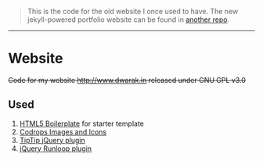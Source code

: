 
> This is the code for the old website I once used to have. The new jekyll-powered portfolio website can be found in [another repo](https://github.com/dtsdwarak/personal_website).

---

# Website

~~Code for my website <http://www.dwarak.in> released under GNU GPL v3.0~~

## Used

1. [HTML5 Boilerplate](http://html5boilerplate.com/) for starter template
2. [Codrops Images and Icons](http://tympanus.net/codrops/)
3. [TipTip jQuery plugin](http://code.drewwilson.com/entry/tiptip-jquery-plugin)
4. [jQuery Runloop plugin](http://farukat.es/journal/2011/02/514-new-creation-jquery-runloop-plugin)
